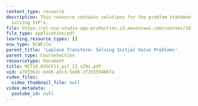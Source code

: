 ```yaml
---
content_type: resource
description: This resource contains solutions for the problem statements related to
  solving IVP's.
file: https://ol-ocw-studio-app-production.s3.amazonaws.com/courses/18-03sc-differential-equations-fall-2011/a7d3363cbe45a3c35e9b1f255554b6fa_MIT18_03SCF11_ps7_II_s29s.pdf
file_type: application/pdf
learning_resource_types: []
ocw_type: OCWFile
parent_title: 'Laplace Transform: Solving Initial Value Problems'
parent_type: CourseSection
resourcetype: Document
title: MIT18_03SCF11_ps7_II_s29s.pdf
uid: a7d3363c-be45-a3c3-5e9b-1f255554b6fa
video_files:
  video_thumbnail_file: null
video_metadata:
  youtube_id: null
---
```

